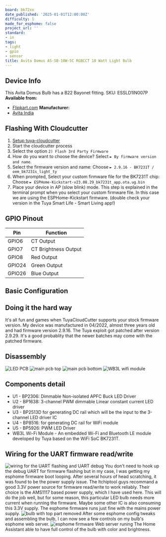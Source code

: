 ```yaml
---
board: bk72xx
date_published: '2025-01-01T12:00:00Z'
difficulty: 1
made_for_esphome: false
project_url: ''
standard:
- in
tags:
- light
- gpio
- sensor
title: Avita Domus AS-SB-10W-5C RGBCCT 10 Watt Light Bulb
---
```


## Device Info

This Avita Domus Bulb has a B22 Bayonet fitting.
SKU: ESSLD1IN007P
**Available from:**
- [Flipkart.com](http://dl.flipkart.com/dl/avita-domus-10w-led-5ch-rgb-smart-bulb/p/itme7f7f0be94b45)
**Manufacturer:**
- [Avita India](https://avita-india.com/)

## Flashing With Cloudcutter

1. [Setup tuya-cloudcutter](https://github.com/tuya-cloudcutter/tuya-cloudcutter)
2. Start the cloudcutter process
3. Select the option `2) Flash 3rd Party Firmware`
4. How do you want to choose the device? Select `► By firmware version and name`.
5. Select the firmware version and name: Choose `► 2.9.16 - BK7231T / oem_bk7231s_light_ty`
6. When prompted, Select your custom firmware file for the BK7231T chip: Choose `► ESPHome-Kickstart-v23.08.29_bk7231t_app.ota.ug.bin`
7. Place your device in AP (slow blink) mode. This step is explained in the terminal prompt when you select your custom firmware file. In this case we are using the ESPHome-Kickstart firmware.
(double check your version in the Tuya Smart Life - Smart Living app!)

## GPIO Pinout

| Pin    | Function             |
| ------ | -------------------- |
| GPIO6  | CT Output            |
| GPIO7  | CT Brightness Output |
| GPIO8  | Red Output           |
| GPIO24 | Green Output         |
| GPIO26 | Blue Output          |

## Basic Configuration

## Doing it the hard way

It's all fun and games when TuyaCloudCutter supports your stock firmware version. My device was manufactured in 04/2022, almost three years old and had firmware version 2.9.16. The Tuya exploit got patched after version 2.9.29. It's a good probablity that the newer batches may come with the patched firmware.

## Disassembly

![LED PCB](led_pcb.jpg "LED PCB")
![main pcb top](main_pcb_top.jpg "main pcb top")
![main pcb bottom](main_pcb_bottom.jpg "main pcb bottom")
![WB3L wifi module](wb3l_wifi_module.jpg "WB3L wifi module")

## Components detail

- U1 - BP2306: Dimmable Non-isolated APFC Buck LED Driver
- U2 - BP1638: 3-channel PWM dimmable Linear constant current LED driver
- U3 - BP2513D for generating DC rail which will be the input to the 3-channel LED driver IC
- U4 - BP8516: for generating DC rail for WiFi module
- U5 - BP5926: PWM LED Driver
- WB3L Wi-Fi Module - An embedded Wi-Fi and Bluetooth LE module developed by Tuya based on the WiFi SoC BK7231T.

## Wiring for the UART firmware read/write

![wiring for the UART flashing and UART debug](programmin.jpg "[wiring for the UART flashing and UART debug")
You don't need to hook up the debug UART for firmware flashing but in my case, I was getting my esphome firmware boot looping. After several hours of head scratching, it was found to be the power supply issue.
The ltchiptool guys recommand a good 3.3V power source for firmware read/write to work reliably. Their choice is the AMS1117 based power supply, which I have used here. This will do the job well, but for some reason, this particular LED bulb needs more current when running the firmware. Maybe some other IC is also consuming this 3.3V supply.
The esphome firmware runs just fine with the mains power supply.
![bulb with top part removed](bulb_without_cup.jpg "bulb with top part removed")
After some esphome config tweaks and assembling the bulb, I can now see a few controls on my bulb's esphome web server.
![esphome firmware Web server runing](esphome_firmware_runing.png "esphome firmware Web server runing")
The Home Assistant able to have full control of the bulb with color and brightness.